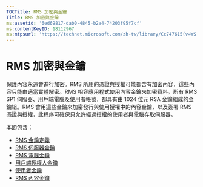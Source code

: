 ```yaml
---
TOCTitle: RMS 加密與金鑰
Title: RMS 加密與金鑰
ms:assetid: '6ed69817-dab0-4845-b2a4-74203f95f7cf'
ms:contentKeyID: 18112967
ms:mtpsurl: 'https://technet.microsoft.com/zh-tw/library/Cc747615(v=WS.10)'
---
```


RMS 加密與金鑰
==============

保護內容永遠會進行加密。RMS 所用的憑證與授權可能都含有加密內容，這些內容只能由適當實體解密。RMS 相容應用程式使用內容金鑰來加密資料。所有 RMS SP1 伺服器、用戶端電腦及使用者帳號，都具有由 1024 位元 RSA 金鑰組成的金鑰組。RMS 會用這些金鑰來加密發行與使用授權中的內容金鑰，以及簽署 RMS 憑證與授權，此程序可確保只允許經過授權的使用者與電腦存取伺服器。

本節包含：

-   [RMS 金鑰定義](https://technet.microsoft.com/b052305c-1db7-434a-bad9-26d704156776)
-   [RMS 伺服器金鑰](https://technet.microsoft.com/5f4100a1-9aa5-42af-85c8-4bc691022f06)
-   [RMS 電腦金鑰](https://technet.microsoft.com/56e59ec2-f681-4ca2-98c7-72218ab9e9d9)
-   [用戶端授權人金鑰](https://technet.microsoft.com/28781125-2692-4ff9-99b1-e09227d72966)
-   [使用者金鑰](https://technet.microsoft.com/12dad6e2-64e7-4bab-bde7-b72f90f5cb05)
-   [RMS 內容金鑰](https://technet.microsoft.com/63c814bf-2809-477e-a2db-d90370442075)
